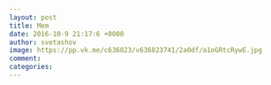 ```yaml
--- 
layout: post 
title: Mem 
date: 2016-10-9 21:17:6 +0000 
author: svetashov 
image: https://pp.vk.me/c636823/v636823741/2a0df/a1oGRtcRywE.jpg
comment: 
categories: 
---
```

